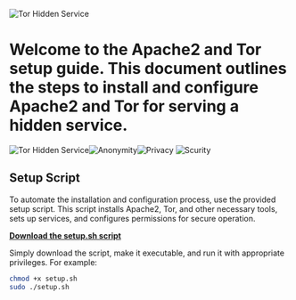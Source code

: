![Tor Hidden Service](https://img.shields.io/badge/Tor%20Hidden_Service-7D4698?style=for-the-badge&logo=torproject&logoColor=white&labelColor=7D4698)

# Welcome to the Apache2 and Tor setup guide. This document outlines the steps to install and configure Apache2 and Tor for serving a hidden service.

![Tor Hidden Service](https://img.shields.io/badge/Tor%20Hidden_Service-7D4698?style=for-the-badge&logo=torproject&logoColor=white&labelColor=7D4698)![Anonymity](https://img.shields.io/badge/Anonymity-High-blue?style=for-the-badge&logo=torproject&logoColor=white)![Privacy](https://img.shields.io/badge/Privacy-Enhanced-green?style=for-the-badge&logo=torproject&logoColor=white)
![Scurity](https://img.shields.io/badge/Security-Secure-orange?style=for-the-badge&logo=torproject&logoColor=white)

## Setup Script

To automate the installation and configuration process, use the provided setup script. This script installs Apache2, Tor, and other necessary tools, sets up services, and configures permissions for secure operation.

**[Download the setup.sh script](https://github.com/jrpm402/tor-service/blob/main/setup.sh)**

Simply download the script, make it executable, and run it with appropriate privileges. For example:

```bash
chmod +x setup.sh
sudo ./setup.sh
